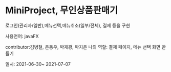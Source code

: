# MiniProject, 무인상품판매기
로그인(관리자/일반),메뉴선택,메뉴취소(일부/전체), 결제 등을 구현

사용언어: javaFX

contributor:김병철, 은동우, 박재광, 박지은
나의 역할: 결제 페이지, 메뉴 선택 화면 만들기

일시: 2021-06-30~ 2021-07-07
